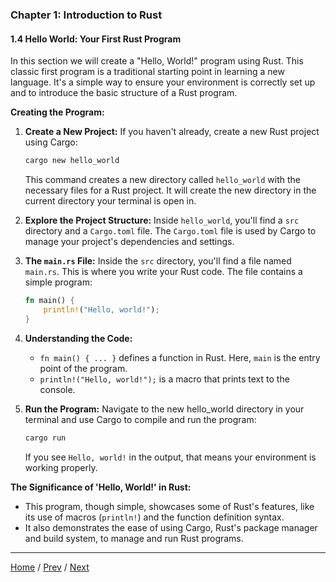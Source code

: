 ### Chapter 1: Introduction to Rust

#### 1.4 Hello World: Your First Rust Program

In this section we will create a "Hello, World!" program using Rust. This classic first program is a traditional starting point in learning a new language. It's a simple way to ensure your environment is correctly set up and to introduce the basic structure of a Rust program.

**Creating the Program:**

1. **Create a New Project:** If you haven't already, create a new Rust project using Cargo:
   ```sh
   cargo new hello_world
   ```
   This command creates a new directory called `hello_world` with the necessary files for a Rust project. It will create the new directory in the current directory your terminal is open in.

2. **Explore the Project Structure:** Inside `hello_world`, you'll find a `src` directory and a `Cargo.toml` file. The `Cargo.toml` file is used by Cargo to manage your project's dependencies and settings.

3. **The `main.rs` File:** Inside the `src` directory, you'll find a file named `main.rs`. This is where you write your Rust code. The file contains a simple program:
   ```rust
   fn main() {
       println!("Hello, world!");
   }
   ```

4. **Understanding the Code:**
   - `fn main() { ... }` defines a function in Rust. Here, `main` is the entry point of the program.
   - `println!("Hello, world!");` is a macro that prints text to the console.

5. **Run the Program:** Navigate to the new hello_world directory in your terminal and use Cargo to compile and run the program:
   ```sh
   cargo run
   ```
   If you see `Hello, world!` in the output, that means your environment is working properly.

**The Significance of 'Hello, World!' in Rust:**

- This program, though simple, showcases some of Rust's features, like its use of macros (`println!`) and the function definition syntax.
- It also demonstrates the ease of using Cargo, Rust's package manager and build system, to manage and run Rust programs.

---

[Home](/) / [Prev](Chapter_1/1_3.md) / [Next](Chapter_1/1_5.md)